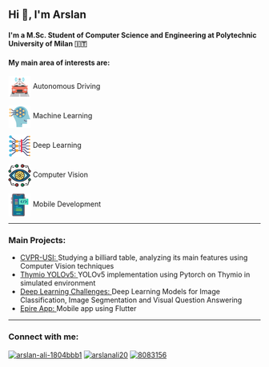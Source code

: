 <h2>Hi 👋, I'm Arslan</h2>
<h4>I'm a M.Sc. Student of Computer Science and Engineering at Polytechnic University of Milan 🇮🇹</h4>
<h4>My main area of interests are:</h4>


<a href="https://www.flaticon.com/authors/juicy-fish"><img src="Assets/self-driving.png" valign="middle" width="45"></a> Autonomous Driving

<a href="https://www.flaticon.com/authors/juicy-fish"><img src="Assets/machine-learning.png" valign="middle" width="45"></a> Machine Learning

<a href="https://www.flaticon.com/authors/juicy-fish"><img src="Assets/deep-learning.png" valign="middle" width="45"></a> Deep Learning

<a href="https://www.flaticon.com/authors/juicy-fish"><img src="Assets/vision.png" valign="middle" width="45"></a> Computer Vision

<a href="https://www.flaticon.com/authors/juicy-fish"><img src="Assets/development.png" valign="middle" width="45"></a> Mobile Development


---
<h3>Main Projects:</h3>

<ul>
  <li><a href="https://github.com/arstek131/CVPR-project-USI">CVPR-USI: </a>Studying a billiard table, analyzing its main features using Computer Vision techniques</li>
  <li><a href="https://github.com/arstek131/Thymio-Discovers-USI">Thymio YOLOv5: </a>YOLOv5 implementation using Pytorch on Thymio in simulated environment</li>
  <li><a href="https://github.com/arstek131/an2dl-ali-menta-sorrentino">Deep Learning Challenges: </a>Deep Learning Models for Image Classification, Image Segmentation and Visual Question Answering</li>
  <li><a href="https://github.com/arstek131/Expire_App">Epire App: </a>Mobile app using Flutter</li>
</ul> 

---
<h3 align="left">Connect with me:</h3>
<p align="left">
  <a href="https://linkedin.com/in/arslan-ali-1804bbb1" target="blank"><img align="center" src="https://raw.githubusercontent.com/rahuldkjain/github-profile-readme-generator/master/src/images/icons/Social/linked-in-alt.svg" alt="arslan-ali-1804bbb1" height="30" width="40" /></a>
<a href="https://twitter.com/arslanali20" target="blank"><img align="center" src="https://raw.githubusercontent.com/rahuldkjain/github-profile-readme-generator/master/src/images/icons/Social/twitter.svg" alt="arslanali20" height="30" width="40" /></a>
<a href="https://stackoverflow.com/users/8083156" target="blank"><img align="center" src="https://raw.githubusercontent.com/rahuldkjain/github-profile-readme-generator/master/src/images/icons/Social/stack-overflow.svg" alt="8083156" height="30" width="40" /></a>
</p>

